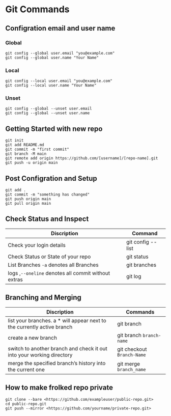 # Git Commands

## Configration email and user name

### Global
```git
git config --global user.email "you@example.com"
git config --global user.name "Your Name"
```
### Local
```git
git config --local user.email "you@example.com"
git config --local user.name "Your Name"
```
### Unset
```git
git config --global --unset user.email
git config --global --unset user.name
```

## Getting Started with new repo

```git
git init
git add README.md
git commit -m "first commit"
git branch -M main
git remote add origin https://github.com/[username]/[repo-name].git
git push -u origin main
```

## Post Configration and Setup 
```
git add .
git commit -m "something has changed"
git push origin main
git pull origin main
```
## Check Status and Inspect
|Discription | Command |
|----|----|
|Check your login details|git config --list|
|Check Status or State of your repo|git status|
|List Branches `-a` denotes all Branches|git branches|
|logs ,`--oneline` denotes all commit without extras|git log|




## Branching and Merging
|Discription|Commands|
|----|-----|
|list your branches. a * will appear next to the currently active branch|git branch|
|create a new branch|git branch `branch-name`|
|switch to another branch and check it out into your working directory|git checkout `Branch-Name`|
|merge the specified branch’s history into the current one|git merge `branch_name`|


## How to make frolked repo private

```git
git clone --bare <https://github.com/exampleuser/public-repo.git>
cd public-repo.git
git push --mirror <https://github.com/yourname/private-repo.git>
```
